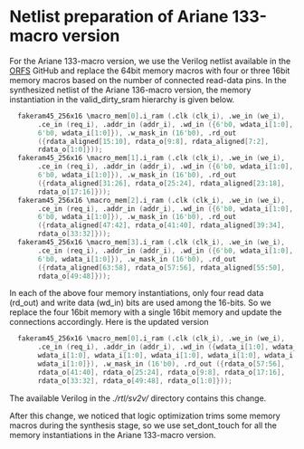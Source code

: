 # Netlist preparation of Ariane 133-macro version
For the Ariane 133-macro version, we use the Verilog netlist available in the [ORFS](https://github.com/The-OpenROAD-Project/OpenROAD-flow-scripts/tree/master/flow/designs/src/ariane) GitHub and replace the 64bit memory macros with four or three 16bit memory macros based on the number of connected read-data pins. In the synthesized netlist of the Ariane 136-macro version, the memory instantiation in the valid_dirty_sram hierarchy is given below.
```Verilog
  fakeram45_256x16 \macro_mem[0].i_ram (.clk (clk_i), .we_in (we_i),
       .ce_in (req_i), .addr_in (addr_i), .wd_in ({6'b0, wdata_i[1:0],
       6'b0, wdata_i[1:0]}), .w_mask_in (16'b0), .rd_out
       ({rdata_aligned[15:10], rdata_o[9:8], rdata_aligned[7:2],
       rdata_o[1:0]}));
  fakeram45_256x16 \macro_mem[1].i_ram (.clk (clk_i), .we_in (we_i),
       .ce_in (req_i), .addr_in (addr_i), .wd_in ({6'b0, wdata_i[1:0],
       6'b0, wdata_i[1:0]}), .w_mask_in (16'b0), .rd_out
       ({rdata_aligned[31:26], rdata_o[25:24], rdata_aligned[23:18],
       rdata_o[17:16]}));
  fakeram45_256x16 \macro_mem[2].i_ram (.clk (clk_i), .we_in (we_i),
       .ce_in (req_i), .addr_in (addr_i), .wd_in ({6'b0, wdata_i[1:0],
       6'b0, wdata_i[1:0]}), .w_mask_in (16'b0), .rd_out
       ({rdata_aligned[47:42], rdata_o[41:40], rdata_aligned[39:34],
       rdata_o[33:32]}));
  fakeram45_256x16 \macro_mem[3].i_ram (.clk (clk_i), .we_in (we_i),
       .ce_in (req_i), .addr_in (addr_i), .wd_in ({6'b0, wdata_i[1:0],
       6'b0, wdata_i[1:0]}), .w_mask_in (16'b0), .rd_out
       ({rdata_aligned[63:58], rdata_o[57:56], rdata_aligned[55:50],
       rdata_o[49:48]}));
```
In each of the above four memory instantiations, only four read data (rd_out) and write data (wd_in) bits are used among the 16-bits. So we replace the four 16bit memory with a single 16bit memory and update the connections accordingly. Here is the updated version

```Verilog
  fakeram45_256x16 \macro_mem[0].i_ram (.clk (clk_i), .we_in (we_i),
       .ce_in (req_i), .addr_in (addr_i), .wd_in ({wdata_i[1:0], wdata_i[1:0],
       wdata_i[1:0], wdata_i[1:0], wdata_i[1:0], wdata_i[1:0], wdata_i[1:0], 
       wdata_i[1:0]}), .w_mask_in (16'b0), .rd_out ({rdata_o[57:56], 
       rdata_o[41:40], rdata_o[25:24], rdata_o[9:8], rdata_o[17:16], 
       rdata_o[33:32], rdata_o[49:48], rdata_o[1:0]}));
```
The available Verilog in the *./rtl/sv2v/* directory contains this change.

After this change, we noticed that logic optimization trims some memory macros during the synthesis stage, so we use set_dont_touch for all the memory instantiations in the Ariane 133-macro version.